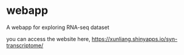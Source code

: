 # webapp
A webapp for exploring RNA-seq dataset

you can access the website here,
https://xunliang.shinyapps.io/syn-transcriptome/

